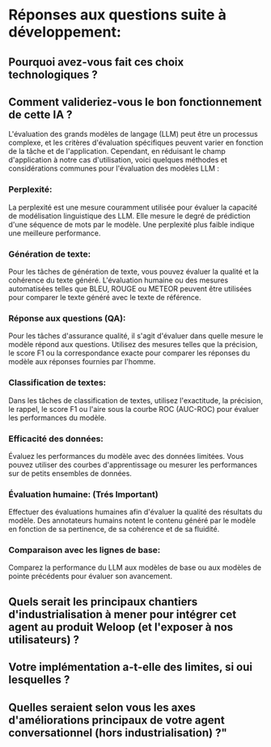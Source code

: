 # Réponses aux questions suite à développement:

## Pourquoi avez-vous fait ces choix technologiques ?



## Comment valideriez-vous le bon fonctionnement de cette IA ?
L'évaluation des grands modèles de langage (LLM) peut être un processus complexe, et les critères d'évaluation spécifiques peuvent varier en fonction de la tâche et de l'application. Cependant, en réduisant le champ d'application à notre cas d'utilisation, voici quelques méthodes et considérations communes pour l'évaluation des modèles LLM :

### Perplexité:

La perplexité est une mesure couramment utilisée pour évaluer la capacité de modélisation linguistique des LLM. Elle mesure le degré de prédiction d'une séquence de mots par le modèle. Une perplexité plus faible indique une meilleure performance.

### Génération de texte: 

Pour les tâches de génération de texte, vous pouvez évaluer la qualité et la cohérence du texte généré. L'évaluation humaine ou des mesures automatisées telles que BLEU, ROUGE ou METEOR peuvent être utilisées pour comparer le texte généré avec le texte de référence.

### Réponse aux questions (QA): 

Pour les tâches d'assurance qualité, il s'agit d'évaluer dans quelle mesure le modèle répond aux questions. Utilisez des mesures telles que la précision, le score F1 ou la correspondance exacte pour comparer les réponses du modèle aux réponses fournies par l'homme.

### Classification de textes: 

Dans les tâches de classification de textes, utilisez l'exactitude, la précision, le rappel, le score F1 ou l'aire sous la courbe ROC (AUC-ROC) pour évaluer les performances du modèle.

### Efficacité des données: 

Évaluez les performances du modèle avec des données limitées. Vous pouvez utiliser des courbes d'apprentissage ou mesurer les performances sur de petits ensembles de données.

### Évaluation humaine: (Trés Important)

Effectuer des évaluations humaines afin d'évaluer la qualité des résultats du modèle. Des annotateurs humains notent le contenu généré par le modèle en fonction de sa pertinence, de sa cohérence et de sa fluidité.

### Comparaison avec les lignes de base: 

Comparez la performance du LLM aux modèles de base ou aux modèles de pointe précédents pour évaluer son avancement.

## Quels serait les principaux chantiers d'industrialisation à mener pour intégrer cet agent au produit Weloop (et l'exposer à nos utilisateurs) ?



## Votre implémentation a-t-elle des limites, si oui lesquelles ?



## Quelles seraient selon vous les axes d'améliorations principaux de votre agent conversationnel (hors industrialisation) ?"


